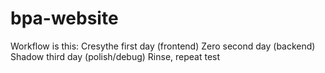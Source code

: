 # bpa-website
Workflow is this:
Cresythe first day (frontend)
Zero second day (backend)
Shadow third day (polish/debug)
Rinse, repeat
test
